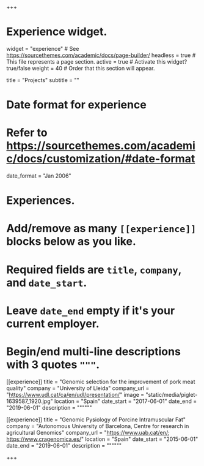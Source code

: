 +++
# Experience widget.
widget = "experience"  # See https://sourcethemes.com/academic/docs/page-builder/
headless = true  # This file represents a page section.
active = true  # Activate this widget? true/false
weight = 40  # Order that this section will appear.

title = "Projects"
subtitle = ""

# Date format for experience
#   Refer to https://sourcethemes.com/academic/docs/customization/#date-format
date_format = "Jan 2006"

# Experiences.
#   Add/remove as many `[[experience]]` blocks below as you like.
#   Required fields are `title`, `company`, and `date_start`.
#   Leave `date_end` empty if it's your current employer.
#   Begin/end multi-line descriptions with 3 quotes `"""`.
[[experience]]
  title = "Genomic selection for the improvement of pork meat quality"
  company = "University of Lleida"
  company_url = "https://www.udl.cat/ca/en/udl/presentation/"
  image = "static/media/piglet-1639587_1920.jpg"
  location = "Spain"
  date_start = "2017-06-01"
  date_end = "2019-06-01"
  description = """"""

[[experience]]
  title = "Genomic Pysiology of Porcine Intramuscular Fat"
  company = "Autonomous University of Barcelona, Centre for research in agricultural Genomics"
  company_url = "https://www.uab.cat/en/; https://www.cragenomica.es/"
  location = "Spain"
  date_start = "2015-06-01"
  date_end = "2019-06-01"
  description = """"""

+++
